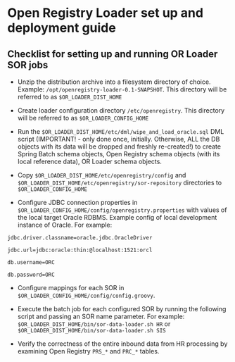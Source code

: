 # Open Registry Loader set up and deployment guide

## Checklist for setting up and running OR Loader SOR jobs

* Unzip the distribution archive into a filesystem directory of choice. Example: `/opt/openregistry-loader-0.1-SNAPSHOT`. This directory will be referred to as `$OR_LOADER_DIST_HOME`

* Create loader configuration directory `/etc/openregistry`. This directory will be referred to as `$OR_LOADER_CONFIG_HOME`

* Run the `$OR_LOADER_DIST_HOME/etc/dml/wipe_and_load_oracle.sql` DML script (IMPORTANT! - only done once, initially.
Otherwise, ALL the DB objects with its data will be dropped and freshly re-created!) to create Spring Batch schema
objects, Open Registry schema objects (with its local reference data), OR Loader schema objects.

* Copy `$OR_LOADER_DIST_HOME/etc/openregistry/config` and `$OR_LOADER_DIST_HOME/etc/openregistry/sor-repository` directories to `$OR_LOADER_CONFIG_HOME`

* Configure JDBC connection properties in `$OR_LOADER_CONFIG_HOME/config/openregistry.properties` with values of the local target Oracle RDBMS. Example config of local development instance of Oracle. For example:
	
`jdbc.driver.classname=oracle.jdbc.OracleDriver`

`jdbc.url=jdbc:oracle:thin:@localhost:1521:orcl`

`db.username=ORC`

`db.password=ORC`

* Configure mappings for each SOR in `$OR_LOADER_CONFIG_HOME/config/config.groovy`.

* Execute the batch job for each configured SOR by running the following script and passing an SOR name parameter. For example: `$OR_LOADER_DIST_HOME/bin/sor-data-loader.sh HR` or `$OR_LOADER_DIST_HOME/bin/sor-data-loader.sh SIS` 

* Verify the correctness of the entire inbound data from HR processing by examining Open Registry `PRS_*` and `PRC_*` tables.	





